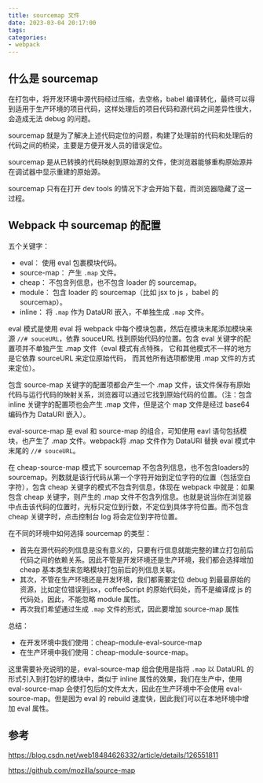 ```yaml
---
title: sourcemap 文件
date: 2023-03-04 20:17:00
tags:
categories:
- webpack
---
```



## 什么是 sourcemap
在打包中，将开发环境中源代码经过压缩，去空格，babel 编译转化，最终可以得到适用于生产环境的项目代码，这样处理后的项目代码和源代码之间差异性很大，会造成无法 debug 的问题。

sourcemap 就是为了解决上述代码定位的问题，构建了处理前的代码和处理后的代码之间的桥梁，主要是方便开发人员的错误定位。

sourcemap 是从已转换的代码映射到原始源的文件，使浏览器能够重构原始源并在调试器中显示重建的原始源。

sourcemap 只有在打开 dev tools 的情况下才会开始下载，而浏览器隐藏了这一过程。


## Webpack 中 sourcemap 的配置
五个关键字：
- eval： 使用 eval 包裹模块代码。
- source-map： 产生 `.map` 文件。
- cheap： 不包含列信息，也不包含 loader 的 sourcemap。
- module： 包含 loader 的 sourcemap（比如 jsx to js ，babel 的 sourcemap）。
- inline： 将 `.map` 作为 DataURI 嵌入，不单独生成 `.map` 文件。

eval 模式是使用 eval 将 webpack 中每个模块包裹，然后在模块末尾添加模块来源 `//# souceURL`，依靠 souceURL 找到原始代码的位置。包含 eval 关键字的配置项并不单独产生 .map 文件（eval 模式有点特殊， 它和其他模式不一样的地方是它依靠 sourceURL 来定位原始代码， 而其他所有选项都使用 .map 文件的方式来定位）。

包含 source-map 关键字的配置项都会产生一个 .map 文件，该文件保存有原始代码与运行代码的映射关系，浏览器可以通过它找到原始代码的位置。（注：包含 inline 关键字的配置项也会产生 .map 文件，但是这个 map 文件是经过 base64 编码作为 DataURI 嵌入）。

eval-source-map 是 eval 和 source-map 的组合，可知使用 eavl 语句包括模块，也产生了 .map 文件。webpack将 .map 文件作为 DataURI 替换 eval 模式中末尾的 `//# souceURL`。

在 cheap-source-map 模式下 sourcemap 不包含列信息，也不包含loaders的sourcemap。列数就是该行代码从第一个字符开始到定位字符的位置（包括空白字符），包含 cheap 关键字的模式不包含列信息，体现在 webpack 中就是：如果包含 cheap 关键字，则产生的 .map 文件不包含列信息。也就是说当你在浏览器中点击该代码的位置时，光标只定位到行数，不定位到具体字符位置。而不包含 cheap 关键字时，点击控制台 log 将会定位到字符位置。

在不同的环境中如何选择 sourcemap 的类型：
- 首先在源代码的列信息是没有意义的，只要有行信息就能完整的建立打包前后代码之间的依赖关系。因此不管是开发环境还是生产环境，我们都会选择增加 cheap 基本类型来忽略模块打包前后的列信息关联。
- 其次，不管在生产环境还是开发环境，我们都需要定位 debug 到最最原始的资源，比如定位错误到jsx，coffeeScript 的原始代码处，而不是编译成 js 的代码处，因此，不能忽略 module 属性。
- 再次我们希望通过生成 `.map` 文件的形式，因此要增加 source-map 属性

总结：
- 在开发环境中我们使用：cheap-module-eval-source-map
- 在生产环境中我们使用：cheap-module-source-map。

这里需要补充说明的是，eval-source-map 组合使用是指将 `.map` 以 DataURL 的形式引入到打包好的模块中，类似于 inline 属性的效果，我们在生产中，使用 eval-source-map 会使打包后的文件太大，因此在生产环境中不会使用 eval-source-map。但是因为 eval 的 rebuild 速度快，因此我们可以在本地环境中增加 eval 属性。


## 参考
<https://blog.csdn.net/web18484626332/article/details/126551811>

<https://github.com/mozilla/source-map>

